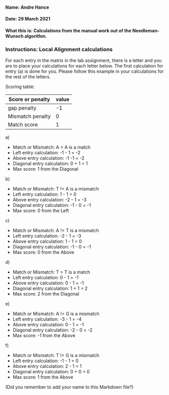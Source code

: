 #### Name: Andre Hance
#### Date: 29 March 2021
#### What this is: Calculations from the manual work out of the Needleman-Wunsch algorithm.

### Instructions: Local Alignment calculations
For each entry in the matrix in the lab assignment, there is a letter and you are to place your calculations for each letter below. The first calculation for entry (a) is done for you. Please follow this example in your calculations for the rest of the letters.

Scoring table:


|Score or penalty| value |
|----------------|-------|
|gap penalty      |-1     |
|Mismatch penalty | 0     |
|Match score     | 1     |


a)
- Match or Mismatch: A = A is a match
- Left entry calculation: -1 - 1 = -2
- Above entry calculation: -1 -1 = -2
- Diagonal entry calculation: 0 + 1 = 1
- Max score: 1 from the Diagonal


b)
- Match or Mismatch:    T != A is a mismatch           
- Left entry calculation:      1 - 1 = 0    
- Above entry calculation:     -2 - 1 = -3
- Diagonal entry calculation:      -1 - 0 = -1
- Max score: 0 from the Left   


c)
- Match or Mismatch:        A != T is a mismatch
- Left entry calculation:     -2 - 1 = -3     
- Above entry calculation:     1 - 1 = 0
- Diagonal entry calculation:   -1 - 0 = -1
- Max score: 0 from the Above   


d)
- Match or Mismatch:      T = T is a match        
- Left entry calculation:      0 - 1 = -1    
- Above entry calculation:       0 - 1 = -1  
- Diagonal entry calculation:      1 + 1 = 2
- Max score: 2 from the Diagonal   


e)
- Match or Mismatch:         A != G is a mismatch      
- Left entry calculation:        -3 - 1 = -4  
- Above entry calculation:         0 - 1 = -1
- Diagonal entry calculation:      -2 - 0 = -2
- Max score: -1 from the Above   


f)
- Match or Mismatch:       T != G is a mismatch        
- Left entry calculation:    -1 - 1 = 0      
- Above entry calculation:      2 - 1 = 1   
- Diagonal entry calculation:      0 + 0 =  0
- Max score: 1 from the Above   



(Did you remember to add your name to this Markdown file?)
